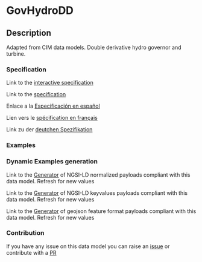 # GovHydroDD

## Description 

Adapted from CIM data models. Double derivative hydro governor and turbine.
### Specification

Link to the [interactive specification](https://swagger.lab.fiware.org/?url=https://smart-data-models.github.io/dataModel.EnergyCIM/GovHydroDD/swagger.yaml)

Link to the [specification](https://smart-data-models.github.io/dataModel.EnergyCIM/GovHydroDD/doc/spec.md)

Enlace a la [Especificación en español](https://smart-data-models.github.io/dataModel.EnergyCIM/GovHydroDD/doc/spec_ES.md)

Lien vers le [spécification en français](https://smart-data-models.github.io/dataModel.EnergyCIM/GovHydroDD/doc/spec_FR.md)

Link zu der [deutchen Spezifikation](https://smart-data-models.github.io/dataModel.EnergyCIM/GovHydroDD/doc/spec_DE.md)
### Examples
### Dynamic Examples generation

Link to the [Generator](https://smartdatamodels.org/extra/ngsi-ld_generator_v0.92.php?schemaUrl=https://raw.githubusercontent.com/smart-data-models/dataModel.EnergyCIM/master/GovHydroDD/schema.json&email=info@smartdatamodels.org) of NGSI-LD normalized payloads compliant with this data model. Refresh for new values

Link to the [Generator](https://smartdatamodels.org/extra/ngsi-ld_generator_keyvalues_v0.92.php?schemaUrl=https://raw.githubusercontent.com/smart-data-models/dataModel.EnergyCIM/master/GovHydroDD/schema.json&email=info@smartdatamodels.org) of NGSI-LD keyvalues payloads compliant with this data model. Refresh for new values

Link to the [Generator](https://smartdatamodels.org/extra/geojson_features_generator_v1.0.php?schemaUrl=https://raw.githubusercontent.com/smart-data-models/dataModel.EnergyCIM/master/GovHydroDD/schema.json&email=info@smartdatamodels.org) of geojson feature format payloads compliant with this data model. Refresh for new values
### Contribution

 If you have any issue on this data model you can raise an [issue](https://github.com/smart-data-models/dataModel.EnergyCIM/issues)  or contribute with a [PR](https://github.com/smart-data-models/dataModel.EnergyCIM/pulls)